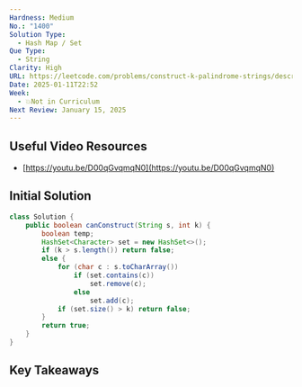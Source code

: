 ```yaml
---
Hardness: Medium
No.: "1400"
Solution Type:
  - Hash Map / Set
Que Type:
  - String
Clarity: High
URL: https://leetcode.com/problems/construct-k-palindrome-strings/description/
Date: 2025-01-11T22:52
Week:
  - 💥Not in Curriculum
Next Review: January 15, 2025
---
```


## Useful Video Resources

- [https://youtu.be/D00qGvqmqN0](https://youtu.be/D00qGvqmqN0)

## Initial Solution

```Java
class Solution {
    public boolean canConstruct(String s, int k) {
        boolean temp;
        HashSet<Character> set = new HashSet<>();
        if (k > s.length()) return false;
        else {
            for (char c : s.toCharArray())
                if (set.contains(c))
                    set.remove(c);
                else
                    set.add(c);
            if (set.size() > k) return false;
        }
        return true;
    }
}
```

## Key Takeaways